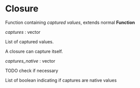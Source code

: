 # Closure

Function containing *captured values*, extends normal **Function**

*captures* : vector<value>
  
List of captured values.
  
A closure can capture itself.


*captures_native* : vector<bool>
  
TODO check if necessary

List of boolean indicating if captures are native values
